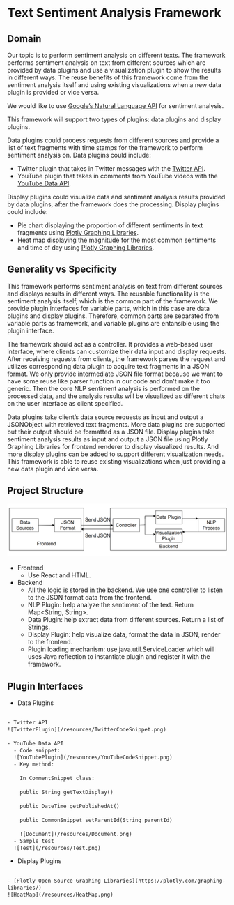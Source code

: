 # Text Sentiment Analysis Framework

## Domain
Our topic is to perform sentiment analysis on different texts. The framework performs sentiment analysis on text from different sources which are provided by data plugins and use a visualization plugin to show the results in different ways. The reuse benefits of this framework come from the sentiment analysis itself and using existing visualizations when a new data plugin is provided or vice versa.

We would like to use [Google’s Natural Language API](https://cloud.google.com/natural-language/docs/analyzing-sentiment) for sentiment analysis.

This framework will support two types of plugins: data plugins and display plugins.

Data plugins could process requests from different sources and provide a list of text fragments with time stamps for the framework to perform sentiment analysis on. Data plugins could include:

* Twitter plugin that takes in Twitter messages with the [Twitter API](https://developer.twitter.com/en/docs/twitter-api).
* YouTube plugin that takes in comments from YouTube videos with the [YouTube Data API](https://developers.google.com/youtube/v3).

Display plugins could visualize data and sentiment analysis results provided by data plugins, after the framework does the processing. Display plugins could include:

* Pie chart displaying the proportion of different sentiments in text fragments using [Plotly Graphing Libraries](https://plotly.com/graphing-libraries/).
* Heat map displaying the magnitude for the most common sentiments and time of day using [Plotly Graphing Libraries](https://plotly.com/graphing-libraries/).

## Generality vs Specificity
This framework performs sentiment analysis on text from different sources and displays results in different ways. The reusable functionality is the sentiment analysis itself, which is the common part of the framework. We provide plugin interfaces for variable parts, which in this case are data plugins and display plugins. Therefore, common parts are separated from variable parts as framework, and variable plugins are entansible using the plugin interface.

The framework should act as a controller. It provides a web-based user interface, where clients can customize their data input and display requests. After receiving requests from clients, the framework parses the request and utilizes corresponding data plugin to acquire text fragments in a JSON format. We only provide intermediate JSON file format because we want to have some reuse like parser function in our code and don't make it too generic. Then the core NLP sentiment analysis is performed on the processed data, and the analysis results will be visualized as different chats on the user interface as client specified.

Data plugins take client’s data source requests as input and output a JSONObject with retrieved text fragments. More data plugins are supported but their output should be formatted as a JSON file. Display plugins take sentiment analysis results as input and output a JSON file using Plotly Graphing Libraries for frontend renderer to display visualized results. And more display plugins can be added to support different visualization needs. This framework is able to reuse existing visualizations when just providing a new data plugin and vice versa.

## Project Structure
![model](/resources/Model.png)
- Frontend
    - Use React and HTML.
- Backend
    - All the logic is stored in the backend. We use one controller to listen to the JSON  format data from the frontend.
    - NLP Plugin: help analyze the sentiment of the text. Return Map<String, String>.
    - Data Plugin: help extract data from different sources. Return a list of Strings.
    - Display Plugin: help visualize data, format the data in JSON, render to the frontend.
    - Plugin loading mechanism: use java.util.ServiceLoader which will uses Java reflection to instantiate plugin and register it with the framework.

## Plugin Interfaces
- Data Plugins
```

```
    - Twitter API
    ![TwitterPlugin](/resources/TwitterCodeSnippet.png)

    - YouTube Data API
      - Code snippet:
      ![YouTubePlugin](/resources/YouTubeCodeSnippet.png)
      - Key method:
      
        In CommentSnippet class:
        
        public String getTextDisplay()
        
        public DateTime getPublishedAt()

        public CommonSnippet setParentId(String parentId)
        
        ![Document](/resources/Document.png)
      - Sample test
      ![Test](/resources/Test.png)

- Display Plugins
```
```
    - [Plotly Open Source Graphing Libraries](https://plotly.com/graphing-libraries/)
    ![HeatMap](/resources/HeatMap.png)

